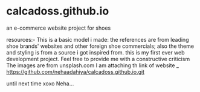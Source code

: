 # calcadoss.github.io

an e-commerce website project for shoes

resources:-
This is a basic model i made: the references are from leading shoe brands' websites and other foreign shoe commercials; also the theme and styling is from a source i got inspired from. this is my first ever web development project.
Feel free to provide me with a constructive criticism 
The images are from unsplash.com
I am attaching th link of website _    https://github.com/nehaadahiya/calcadoss.github.io.git

until next time
xoxo
Neha...
